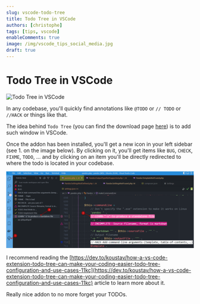 ```yaml
---
slug: vscode-todo-tree
title: Todo Tree in VSCode
authors: [christophe]
tags: [tips, vscode]
enableComments: true
image: /img/vscode_tips_social_media.jpg
draft: true
---
```

# Todo Tree in VSCode

![Todo Tree in VSCode](/img/vscode_tips_header.jpg)

In any codebase, you'll quickly find annotations like `@TODO` or `// TODO` or `//HACK` or things like that.

The idea behind `Todo Tree` (you can find the download page [here](https://marketplace.visualstudio.com/items?itemName=Gruntfuggly.todo-tree)) is to add such window in VSCode.

<!-- truncate -->

Once the addon has been installed, you'll get a new icon in your left sidebar (see 1. on the image below). By clicking on it, you'll get items like `BUG`, `CHECK`, `FIXME`, `TODO`, ... and by clicking on an item you'll be directly redirected to where the todo is located in your codebase.

![Todo Tree in VSCode](./images/todo-tree.png)

I recommend reading the [https://dev.to/koustav/how-a-vs-code-extension-todo-tree-can-make-your-coding-easier-todo-tree-configuration-and-use-cases-11kc](https://dev.to/koustav/how-a-vs-code-extension-todo-tree-can-make-your-coding-easier-todo-tree-configuration-and-use-cases-11kc) article to learn more about it.

Really nice addon to no more forget your TODOs.
